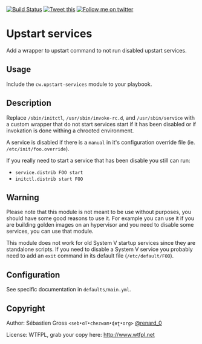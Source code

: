 <!--

---
lang: american
---
-->

[![Build Status](https://travis-ci.org/cw-ansible/cw.upstart-services.svg?branch=master)](https://travis-ci.org/cw-ansible/cw.upstart-services)
[![Tweet this](http://img.shields.io/badge/%20-Tweet-00aced.svg)](https://twitter.com/intent/tweet?tw_p=tweetbutton&via=renard_0&url=https%3A%2F%2Fgithub.com%2Fcw-ansible%2Fcw.upstart-services&text=Add%20wrapper%20to%20disable%20%23upstart%20services%20with%20%23ansible.)
[![Follow me on twitter](http://img.shields.io/badge/Twitter-Follow-00aced.svg)](https://twitter.com/intent/follow?region=follow_link&screen_name=renard_0&tw_p=followbutton)


# Upstart services

Add a wrapper to upstart command to not run disabled upstart services.

## Usage

Include the `cw.upstart-services` module to your playbook.

## Description

Replace `/sbin/initctl`, `/usr/sbin/invoke-rc.d`, and `/usr/sbin/service`
with a custom wrapper that do not start services start if it has been
disabled or if invokation is done withing a chrooted environment.

A service is disabled if there is a `manual` in it's configuration override
file (ie. `/etc/init/foo.override`).

If you really need to start a service that has been disable you still can
run:

- `service.distrib FOO start`
- `initctl.distrib start FOO`

## Warning

Please note that this module is not meant to be use without purposes, you
should have some good reasons to use it. For example you can use it if you
are building golden images on an hypervisor and you need to disable some
services, you can use that module.

This module does not work for old System V startup services since they are
standalone scripts. If you need to disable a System V service you probably
need to add an `exit` command in its default file (`/etc/default/FOO`).

## Configuration

See specific documentation in `defaults/main.yml`.

## Copyright

Author: Sébastien Gross `<seb•ɑƬ•chezwam•ɖɵʈ•org>` [@renard_0](https://twitter.com/renard_0)

License: WTFPL, grab your copy here: http://www.wtfpl.net
